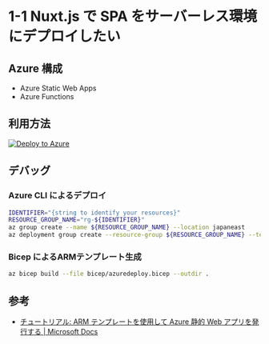 # 1-1	Nuxt.js で SPA をサーバーレス環境にデプロイしたい

## Azure 構成

- Azure Static Web Apps
- Azure Functions


## 利用方法

[![Deploy to Azure](https://aka.ms/deploytoazurebutton)](https://portal.azure.com/#create/Microsoft.Template/uri/https%3A%2F%2Fraw.githubusercontent.com%2Fquickstart-templates%2FAzure-for-startups%2Fmain%2F1_web-application%2F1-1_spa-on-serverless%2Fazuredeploy.json)


## デバッグ

### Azure CLI によるデプロイ

```bash
IDENTIFIER="{string to identify your resources}"
RESOURCE_GROUP_NAME="rg-${IDENTIFIER}"
az group create --name ${RESOURCE_GROUP_NAME} --location japaneast
az deployment group create --resource-group ${RESOURCE_GROUP_NAME} --template-file bicep/azuredeploy.bicep
```


### Bicep によるARMテンプレート生成

```bash
az bicep build --file bicep/azuredeploy.bicep --outdir .
```


## 参考

- [チュートリアル: ARM テンプレートを使用して Azure 静的 Web アプリを発行する | Microsoft Docs](https://docs.microsoft.com/ja-jp/azure/static-web-apps/publish-azure-resource-manager?tabs=azure-cli)